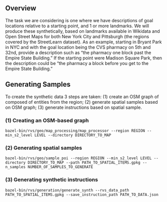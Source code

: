 ## Overview
The task we are considering is one where we have descriptions of goal locations relative to a starting point, and 1 or more landmarks. We will produce these synthetically, based on landmarks available in Wikidata and Open Street Maps for both New York City and Pittsburgh (the regions covered by the StreetLearn dataset).  As an example, starting in Bryant Park in NYC and with the goal location being the CVS pharmacy on 5th and 32nd, provide a description such as “the pharmacy one block past the Empire State Building.” If the starting point were Madison Square Park, then the description could be “the pharmacy a block before you get to the Empire State Building.”

## Generating Samples
To create the synthetic data 3 steps are taken: (1) create an OSM graph of composed of entities from the region; (2) generate spatial samples based on OSM graph; (3) generate instructions based on spatial sample. 

### (1) Creating an OSM-based graph
```
bazel-bin/rvs/geo/map_processing/map_processor --region REGION --min_s2_level LEVEL --directory DIRECTORY_TO_MAP
```
### (2) Generating spatial samples
```
bazel-bin/rvs/geo/sample_poi --region REGION --min_s2_level LEVEL --directory DIRECTORY_TO_MAP --path PATH_TO_SPATIAL_ITEMS.gpkg --n_samples NUMBER_OF_SAMPLES_TO_GENERATE
```

### (3) Generating synthetic instructions
```
bazel-bin/rvs/generation/generate_synth --rvs_data_path PATH_TO_SPATIAL_ITEMS.gpkg --save_instruction_path PATH_TO_DATA.json 
```



